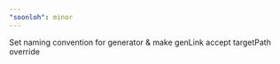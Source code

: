 ```yaml
---
"soonloh": minor
---
```


Set naming convention for generator & make genLink accept targetPath override

